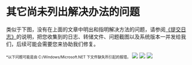 # 其它尚未列出解决办法的问题

类似于下图，没有在上面的文章中明出和指明解决方法的问题，请参阅[《提交日志》](../appendix/feedback-bugs)的说明，把您收集到的日志、转储文件、问题截图以及系统版本一并发给我们，后续可能会需要您来协助我们修复。

<font size=1>*以下问题可能是由 C:/Windows/Microsoft.NET 下文件缺失所引起的报错。</font>
![](../assets/problem-solving/unresolved-issues/unresolved-issues-1.png)
![](../assets/problem-solving/unresolved-issues/unresolved-issues-2.png)
![](../assets/problem-solving/unresolved-issues/unresolved-issues-3.png)